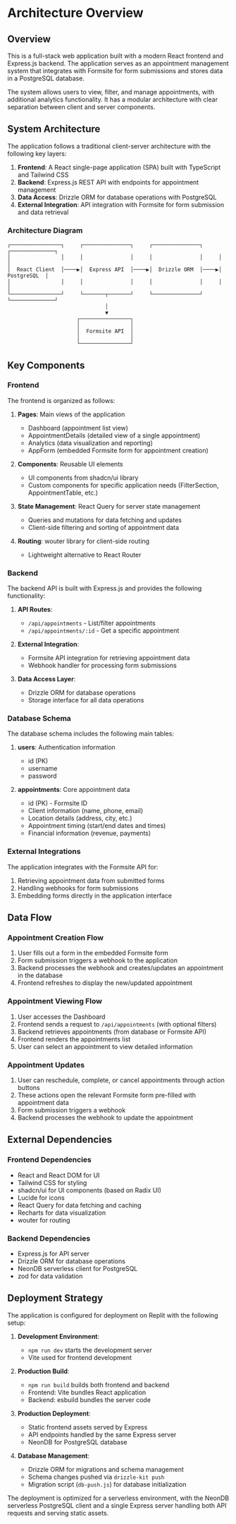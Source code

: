 # Architecture Overview

## Overview

This is a full-stack web application built with a modern React frontend and Express.js backend. The application serves as an appointment management system that integrates with Formsite for form submissions and stores data in a PostgreSQL database.

The system allows users to view, filter, and manage appointments, with additional analytics functionality. It has a modular architecture with clear separation between client and server components.

## System Architecture

The application follows a traditional client-server architecture with the following key layers:

1. **Frontend**: A React single-page application (SPA) built with TypeScript and Tailwind CSS
2. **Backend**: Express.js REST API with endpoints for appointment management
3. **Data Access**: Drizzle ORM for database operations with PostgreSQL
4. **External Integration**: API integration with Formsite for form submission and data retrieval

### Architecture Diagram

```
┌────────────────┐     ┌───────────────┐     ┌───────────────┐     ┌──────────────┐
│                │     │               │     │               │     │              │
│  React Client  │────▶│  Express API  │────▶│  Drizzle ORM  │────▶│  PostgreSQL  │
│                │     │               │     │               │     │              │
└────────────────┘     └───────┬───────┘     └───────────────┘     └──────────────┘
                               │
                               ▼
                      ┌────────────────┐
                      │                │
                      │  Formsite API  │
                      │                │
                      └────────────────┘
```

## Key Components

### Frontend

The frontend is organized as follows:

1. **Pages**: Main views of the application
   - Dashboard (appointment list view)
   - AppointmentDetails (detailed view of a single appointment)
   - Analytics (data visualization and reporting)
   - AppForm (embedded Formsite form for appointment creation)

2. **Components**: Reusable UI elements
   - UI components from shadcn/ui library
   - Custom components for specific application needs (FilterSection, AppointmentTable, etc.)

3. **State Management**: React Query for server state management
   - Queries and mutations for data fetching and updates
   - Client-side filtering and sorting of appointment data

4. **Routing**: wouter library for client-side routing
   - Lightweight alternative to React Router

### Backend

The backend API is built with Express.js and provides the following functionality:

1. **API Routes**:
   - `/api/appointments` - List/filter appointments
   - `/api/appointments/:id` - Get a specific appointment

2. **External Integration**: 
   - Formsite API integration for retrieving appointment data
   - Webhook handler for processing form submissions

3. **Data Access Layer**:
   - Drizzle ORM for database operations
   - Storage interface for all data operations

### Database Schema

The database schema includes the following main tables:

1. **users**: Authentication information
   - id (PK)
   - username
   - password

2. **appointments**: Core appointment data
   - id (PK) - Formsite ID
   - Client information (name, phone, email)
   - Location details (address, city, etc.)
   - Appointment timing (start/end dates and times)
   - Financial information (revenue, payments)

### External Integrations

The application integrates with the Formsite API for:
1. Retrieving appointment data from submitted forms
2. Handling webhooks for form submissions
3. Embedding forms directly in the application interface

## Data Flow

### Appointment Creation Flow

1. User fills out a form in the embedded Formsite form
2. Form submission triggers a webhook to the application
3. Backend processes the webhook and creates/updates an appointment in the database
4. Frontend refreshes to display the new/updated appointment

### Appointment Viewing Flow

1. User accesses the Dashboard
2. Frontend sends a request to `/api/appointments` (with optional filters)
3. Backend retrieves appointments (from database or Formsite API)
4. Frontend renders the appointments list
5. User can select an appointment to view detailed information

### Appointment Updates

1. User can reschedule, complete, or cancel appointments through action buttons
2. These actions open the relevant Formsite form pre-filled with appointment data
3. Form submission triggers a webhook
4. Backend processes the webhook to update the appointment

## External Dependencies

### Frontend Dependencies

- React and React DOM for UI
- Tailwind CSS for styling
- shadcn/ui for UI components (based on Radix UI)
- Lucide for icons
- React Query for data fetching and caching
- Recharts for data visualization
- wouter for routing

### Backend Dependencies

- Express.js for API server
- Drizzle ORM for database operations
- NeonDB serverless client for PostgreSQL
- zod for data validation

## Deployment Strategy

The application is configured for deployment on Replit with the following setup:

1. **Development Environment**:
   - `npm run dev` starts the development server
   - Vite used for frontend development

2. **Production Build**:
   - `npm run build` builds both frontend and backend
   - Frontend: Vite bundles React application
   - Backend: esbuild bundles the server code

3. **Production Deployment**:
   - Static frontend assets served by Express
   - API endpoints handled by the same Express server
   - NeonDB for PostgreSQL database

4. **Database Management**:
   - Drizzle ORM for migrations and schema management
   - Schema changes pushed via `drizzle-kit push`
   - Migration script (`db-push.js`) for database initialization

The deployment is optimized for a serverless environment, with the NeonDB serverless PostgreSQL client and a single Express server handling both API requests and serving static assets.